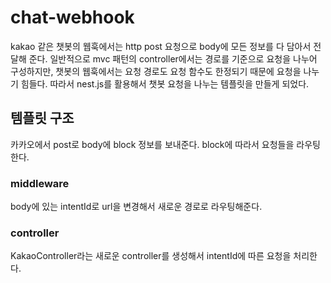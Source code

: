 # chat-webhook

kakao 같은 챗봇의 웹훅에서는 http post 요청으로 body에 모든 정보를 다 담아서 전달해 준다. 일반적으로 mvc 패턴의 controller에서는 경로를 기준으로 요청을 나누어 구성하지만, 챗봇의 웹훅에서는 요청 경로도 요청 함수도 한정되기 때문에 요청을 나누기 힘들다. 따라서 nest.js를 활용해서 챗봇 요청을 나누는 템플릿을 만들게 되었다.

## 템플릿 구조

카카오에서 post로 body에 block 정보를 보내준다. block에 따라서 요청들을 라우팅 한다.

### middleware

body에 있는 intentId로 url을 변경해서 새로운 경로로 라우팅해준다.

### controller

KakaoController라는 새로운 controller를 생성해서 intentId에 따른 요청을 처리한다.

